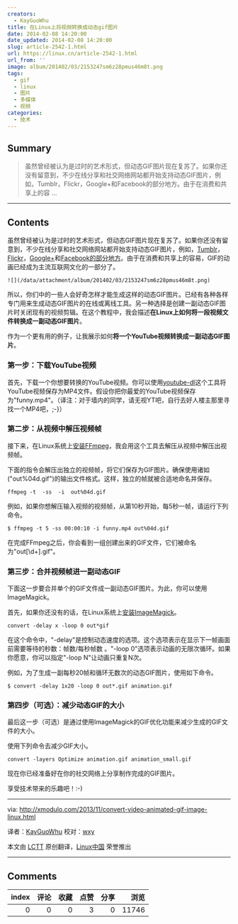 ```yaml
---
creators:
  - KayGuoWhu
title: 在Linux上将视频转换成动态gif图片
date: 2014-02-08 14:20:00
date_updated: 2014-02-08 14:20:00
slug: article-2542-1.html
url: https://linux.cn/article-2542-1.html
url_from: ''
image: album/201402/03/2153247sm6z28pmus46m8t.png
tags:
  - gif
  - linux
  - 图片
  - 多媒体
  - 视频
categories:
  - 技术
---
```


## Summary

> 虽然曾经被认为是过时的艺术形式，但动态GIF图片现在复苏了。如果你还没有留意到，不少在线分享和社交网络网站都开始支持动态GIF图片，例如，Tumblr，Flickr，Google+和Facebook的部分地方。由于在消费和共享上的容  ...

***

<!-- more -->

## Contents

虽然曾经被认为是过时的艺术形式，但动态GIF图片现在复苏了。如果你还没有留意到，不少在线分享和社交网络网站都开始支持动态GIF图片，例如，[Tumblr](http://staff.tumblr.com/post/15623140287/1mb-gifs)，[Flickr](http://www.flickr.com/photos/markus-weldon-imagebank/4439159924/sizes/o/in/photostream/)，[Google+](https://plus.google.com/communities/110524851358723545415)和[Facebook的部分地方](http://mashable.com/2013/08/29/gifs-return-to-facebook/)。由于在消费和共享上的容易，GIF的动画已经成为主流互联网文化的一部分了。

`![](/data/attachment/album/201402/03/2153247sm6z28pmus46m8t.png)`

所以，你们中的一些人会好奇怎样才能生成这样的动态GIF图片。已经有各种各样专门用来生成动态GIF图片的在线或离线工具。另一种选择是创建一副动态GIF图片时关闭现有的视频剪辑。在这个教程中，我会描述**在Linux上如何将一段视频文件转换成一副动态GIF图片**。

作为一个更有用的例子，让我展示如何**将一个YouTube视频转换成一副动态GIF图片**。

### 第一步：下载YouTube视频

首先，下载一个你想要转换的YouTube视频。你可以使用[youtube-dl](http://xmodulo.com/2013/03/how-to-save-youtube-videos-on-linux.html)这个工具将YouTube视频保存为MP4文件。假设你把你最爱的YouTube视频保存为"funny.mp4"。（译注：对于墙内的同学，请无视YT吧，自行去好人楼主那里寻找一个MP4吧，;-}）

### 第二步：从视频中解压视频帧

接下来，在Linux系统上[安装FFmpeg](http://xmodulo.com/2013/03/how-to-save-youtube-videos-on-linux.html)，我会用这个工具去解压从视频中解压出视频帧。

下面的指令会解压出独立的视频帧，将它们保存为GIF图片。确保使用诸如("out%04d.gif")的输出文件格式。这样，独立的帧就被合适地命名并保存。

```shell
ffmpeg -t  -ss  -i  out%04d.gif
```

例如，如果你想解压输入视频的视频帧，从第10秒开始，每5秒一帧，请运行下列命令。

```shell
$ ffmpeg -t 5 -ss 00:00:10 -i funny.mp4 out%04d.gif 
```

在完成FFmpeg之后，你会看到一组创建出来的GIF文件，它们被命名为"out[\d+].gif"。

### 第三步：合并视频帧进一副动态GIF

下面这一步要合并单个的GIF文件成一副动态GIF图片。为此，你可以使用ImageMagick。

首先，如果你还没有的话，在Linux系统上[安装ImageMagick](http://ask.xmodulo.com/install-imagemagick-linux.html)。

```shell
convert -delay x -loop 0 out*gif 
```

在这个命令中，"-delay"是控制动态速度的选项。这个选项表示在显示下一帧画面前需要等待的秒数：帧数/每秒帧数 。"-loop 0"选项表示动画的无限次循环。如果你愿意，你可以指定"-loop N"让动画只重复N次。

例如，为了生成一副每秒20帧和循环无数次的动态GIF图片，使用如下命令。

```shell
$ convert -delay 1x20 -loop 0 out*.gif animation.gif 
```

### 第四步（可选）：减少动态GIF的大小

最后这一步（可选）是通过使用ImageMagick的GIF优化功能来减少生成的GIF文件的大小。

使用下列命令去减少GIF大小。

```shell
convert -layers Optimize animation.gif animation_small.gif 
```

现在你已经准备好在你的社交网络上分享制作完成的GIF图片。 

享受技术带来的乐趣吧！:-)

 

---

via: <http://xmodulo.com/2013/11/convert-video-animated-gif-image-linux.html>

译者：[KayGuoWhu](https://github.com/KayGuoWhu) 校对：[wxy](https://github.com/wxy)

本文由 [LCTT](https://github.com/LCTT/TranslateProject) 原创翻译，[Linux中国](https://linux.cn/) 荣誉推出

***

## Comments


|   index |   评论 |   收藏 |   点赞 |   分享 |   浏览 |
|--------:|-------:|-------:|-------:|-------:|-------:|
|       0 |      0 |      0 |      3 |      0 |  11746 |
